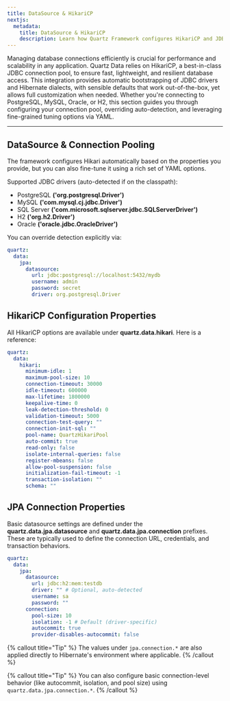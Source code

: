 ```yaml
---
title: DataSource & HikariCP
nextjs:
  metadata:
    title: DataSource & HikariCP
    description: Learn how Quartz Framework configures HikariCP and JDBC connections with powerful, production-ready defaults and full YAML customization.
---
```


Managing database connections efficiently is crucial for performance and scalability in any application. 
Quartz Data relies on HikariCP, a best-in-class JDBC connection pool, to ensure fast, lightweight, and resilient database access. 
This integration provides automatic bootstrapping of JDBC drivers and Hibernate dialects, 
with sensible defaults that work out-of-the-box, yet allows full customization when needed. 
Whether you're connecting to PostgreSQL, MySQL, Oracle, or H2, this section guides you through configuring your connection pool, 
overriding auto-detection, and leveraging fine-grained tuning options via YAML.

---

## DataSource & Connection Pooling

The framework configures Hikari automatically based on the properties you provide, but you can also fine-tune it using a rich set of YAML options.

Supported JDBC drivers (auto-detected if on the classpath):

- PostgreSQL **('org.postgresql.Driver')**
- MySQL **('com.mysql.cj.jdbc.Driver')**
- SQL Server **('com.microsoft.sqlserver.jdbc.SQLServerDriver')**
- H2 **('org.h2.Driver')**
- Oracle **('oracle.jdbc.OracleDriver')**

You can override detection explicitly via:

```yaml
quartz:
  data:
    jpa:
      datasource:
        url: jdbc:postgresql://localhost:5432/mydb
        username: admin
        password: secret
        driver: org.postgresql.Driver
```

## HikariCP Configuration Properties

All HikariCP options are available under **quartz.data.hikari**. Here is a reference:

```yaml
quartz:
  data:
    hikari:
      minimum-idle: 1
      maximum-pool-size: 10
      connection-timeout: 30000
      idle-timeout: 600000
      max-lifetime: 1800000
      keepalive-time: 0
      leak-detection-threshold: 0
      validation-timeout: 5000
      connection-test-query: ""
      connection-init-sql: ""
      pool-name: QuartzHikariPool
      auto-commit: true
      read-only: false
      isolate-internal-queries: false
      register-mbeans: false
      allow-pool-suspension: false
      initialization-fail-timeout: -1
      transaction-isolation: ""
      schema: ""
```

## JPA Connection Properties

Basic datasource settings are defined under the **quartz.data.jpa.datasource** and **quartz.data.jpa.connection** prefixes. 
These are typically used to define the connection URL, credentials, and transaction behaviors.

```yaml
quartz:
  data:
    jpa:
      datasource:
        url: jdbc:h2:mem:testdb
        driver: "" # Optional, auto-detected
        username: sa
        password: ""
      connection:
        pool-size: 10
        isolation: -1 # Default (driver-specific)
        autocommit: true
        provider-disables-autocommit: false
```

{% callout title="Tip" %}
The values under `jpa.connection.*` are also applied directly to Hibernate's environment where applicable.
{% /callout %}

{% callout title="Tip" %}
You can also configure basic connection-level behavior (like autocommit, isolation, and pool size) using `quartz.data.jpa.connection.*`.
{% /callout %}